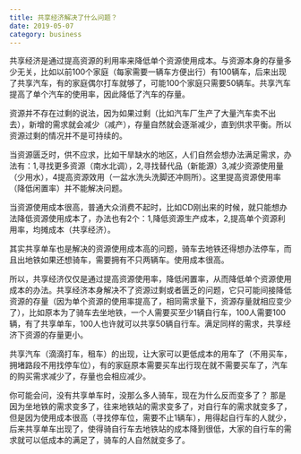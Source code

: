 ```yaml
---
title: 共享经济解决了什么问题？
date: 2019-05-07
category: business
---
```

共享经济是通过提高资源的利用率来降低单个资源使用成本。与资源本身的存量多少无关，比如以前100个家庭（每家需要一辆车方便出行）有100辆车，后来出现了共享汽车，有的家庭偶尔打车就够了，可能100个家庭只需要50辆车。共享汽车提高了单个汽车的使用率，因此降低了汽车的存量。

资源并不存在过剩的说法，因为如果过剩（比如汽车厂生产了大量汽车卖不出去），新增的需求就会减少（减产），存量自然就会逐渐减少，直到供求平衡。所以资源过剩的情况并不是可持续的。

当资源匮乏时，供不应求，比如干旱缺水的地区，人们自然会想办法满足需求，办法有：1,寻找更多资源（南水北调），2,寻找替代品（新能源）3,减少资源使用量（少用水），4提高资源效用（一盆水洗头洗脚还冲厕所）。这里提高资源使用率（降低闲置率）并不能解决问题。

当资源使用成本很高，普通大众消费不起时，比如CD刚出来的时候，就只能想办法降低资源使用成本了，办法也有2个：1,降低资源生产成本，2,提高单个资源利用率，均摊成本（共享经济）。

其实共享单车也是解决的资源使用成本高的问题，骑车去地铁还得想办法停车，而且出地铁如果还想骑车，需要拥有不只两辆车。使用成本很高。

所以，共享经济仅仅是通过提高资源使用率，降低闲置率，从而降低单个资源使用成本的办法。共享经济本身解决不了资源过剩或者匮乏的问题，它只可能间接降低资源的存量（因为单个资源的使用率提高了，相同需求量下，资源存量就相应变少了），比如原本为了骑车去坐地铁，一个人需要买至少1辆自行车，100人需要100辆，有了共享单车，100人也许就可以共享50辆自行车。满足同样的需求，共享经济下资源的存量更小。

共享汽车（滴滴打车，租车）的出现，让大家可以更低成本的用车了（不用买车，拥堵路段不用找停车位），有的家庭原本需要买车出行现在就不需要买车了，汽车的购买需求减少了，存量也会相应减少。

你可能会问，没有共享单车时，没那么多人骑车，现在为什么反而变多了？
那是因为坐地铁的需求变多了，往来地铁站的需求变多了，对自行车的需求就变多了，但是因为使用成本很高（寻找停车位，需要不止1辆车），用得起自行车的人就少，后来共享单车出现了，使得骑自行车去地铁站的成本降到很低，大家的自行车的需求就可以低成本的满足了，骑车的人自然就变多了。